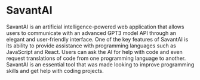 # SavantAI

SavantAI is an artificial intelligence-powered web application that allows users to 
communicate with an advanced GPT3 model API through an elegant and user-friendly interface. 
One of the key features of SavantAI is its ability to provide assistance with programming languages 
such as JavaScript and React. Users can ask the AI for help with code and even request translations of 
code from one programming language to another. SavantAI is an essential tool that was made looking to improve 
programming skills and get help with coding projects.
